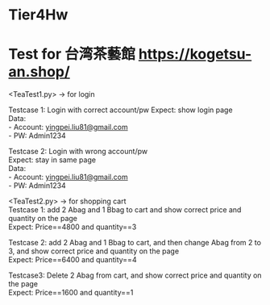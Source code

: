 # Tier4Hw
# Test for 台湾茶藝館 https://kogetsu-an.shop/


<TeaTest1.py> -> for login  

Testcase 1: Login with correct account/pw
Expect: show login page    
  Data:  
      - Account: yingpei.liu81@gmail.com  
      - PW: Admin1234  
  
Testcase 2: Login with wrong account/pw  
Expect: stay in same page  
    Data:  
      - Account: yingpei.liu81@gmail.com  
      - PW: Admin1234

<TeaTest2.py> -> for shopping cart  
Testcase 1: add 2 Abag and 1 Bbag to cart and show correct price and quantity on the page  
Expect: Price==4800 and quantity==3  

Testcase 2: add 2 Abag and 1 Bbag to cart, and then change Abag from 2 to 3, and show correct price and quantity on the page  
Expect: Price==6400 and quantity==4  

Testcase3: Delete 2 Abag from cart, and show correct price and quantity on the page  
Expect: Price==1600 and quantity==1  
